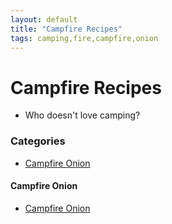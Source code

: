 ```yaml
---
layout: default
title: "Campfire Recipes"
tags: camping,fire,campfire,onion
---
```

# Campfire Recipes
* Who doesn't love camping?

### Categories
<!-- TOC depthFrom:4 depthTo:6 withLinks:1 updateOnSave:1 orderedList:0 -->

- [Campfire Onion](#campfire-onion)

<!-- /TOC -->

#### Campfire Onion
* [Campfire Onion]({{site.github.url}}/Camping/FireOnion/index.html)
